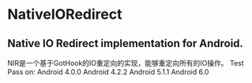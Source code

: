 # NativeIORedirect
## Native IO Redirect implementation for Android.

NIR是一个基于GotHook的IO重定向的实现，能够重定向所有的IO操作。
Test Pass on:
Android 4.0.0
Android 4.2.2
Android 5.1.1
Android 6.0
